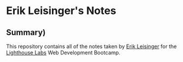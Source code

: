 # Erik Leisinger's Notes

## Summary) 

This repository contains all of the notes taken by [Erik Leisinger](https://github.com/erikleisinger) for the [Lighthouse Labs](https://www.lighthouselabs.ca/) Web Development Bootcamp.

